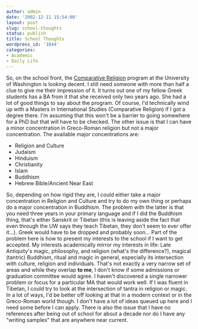 ```yaml
---
author: admin
date: '2002-12-11 15:54:00'
layout: post
slug: school-thoughts
status: publish
title: School Thoughts
wordpress_id: '1044'
categories:
- Academic
- Daily Life
---
```


So, on the school front, the [Comparative
Religion](http://depts.washington.edu/religion/) program at the
University of Washington is looking decent. I still need someone with
more than half a clue to give me their impression of it. It turns out
one of my fellow Greek students has a BA from it that she received only
two years ago. She had a lot of good things to say about the program. Of
course, I'd technically wind up with a Masters in International Studies
(Comparative Religion) if I got a degree there. I'm assuming that this
won't be a barrier to going somewhere for a PhD but that will have to be
checked. The other issue is that I can have a minor concentration in
Greco-Roman religion but not a major concentration. The available major
concentrations are:

-   Religion and Culture
-   Judaism
-   Hinduism
-   Christianity
-   Islam
-   Buddhism
-   Hebrew Bible/Ancient Near East

So, depending on how rigid they are, I could either take a major
concentration in Religion and Culture and try to do my own thing or
perhaps do a major concentration in Buddhism. The problem with the
latter is that you need three years in your primary language and if I
did the Buddhism thing, that's either Sanskrit or Tibetan (this is
leaving aside the fact that even through the UW says they teach Tibetan,
they don't seem to ever offer it...). Greek would have to be dropped and
probably soon... Part of the problem here is how to present my interests
to the school if I want to get accepted. My interests academically
mirror my interests in life: Late Antiquity's magic, philosophy, and
religion (what's the difference?), magical (tantric) Buddhism, ritual
and magic in general, especially its intersection with culture, religion
and individuals. That's not exactly a very narrow set of areas and while
they overlap **to me**, I don't know if some admissions or graduation
committee would agree. I haven't discovered a single narrower problem or
focus for a particular MA that would work well. If I was fluent in
Tibetan, I could try to look at the intersection of tantra in religion
or magic. In a lot of ways, I'd be better off looking at that in a
modern context or in the Greco-Roman world though. I don't have a lot of
ideas queued up here and I need some before I can apply. There is also
the issue that I have no references after being out of school for about
a decade nor do I have any "writing samples" that are anywhere near
current.
